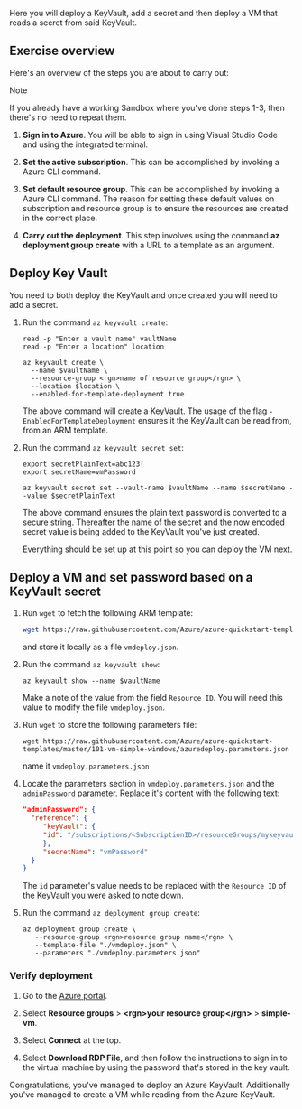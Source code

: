 Here you will deploy a KeyVault, add a secret and then deploy a VM that reads a secret from said KeyVault.

## Exercise overview

Here's an overview of the steps you are about to carry out:

> [!NOTE]
> If you already have a working Sandbox where you've done steps 1-3, then there's no need to repeat them.

1. **Sign in to Azure**. You will be able to sign in using Visual Studio Code and using the integrated terminal.

2. **Set the active subscription**. This can be accomplished by invoking a Azure CLI command.

3. **Set default resource group**. This can be accomplished by invoking a Azure CLI command. The reason for setting these default values on subscription and resource group is to ensure the resources are created in the correct place.

4. **Carry out the deployment**. This step involves using the command **az deployment group create** with a URL to a template as an argument.

## Deploy Key Vault

You need to both deploy the KeyVault and once created you will need to add a secret.

1. Run the command `az keyvault create`:

    ```azurecli
    read -p "Enter a vault name" vaultName
    read -p "Enter a location" location

    az keyvault create \
      --name $vaultName \
      --resource-group <rgn>name of resource group</rgn> \
      --location $location \
      --enabled-for-template-deployment true
    ```

    The above command will create a KeyVault. The usage of the flag `-EnabledForTemplateDeployment` ensures it the KeyVault can be read from, from an ARM template.

1. Run the command `az keyvault secret set`:

   ```azurecli
   export secretPlainText=abc123!
   export secretName=vmPassword

   az keyvault secret set --vault-name $vaultName --name $secretName --value $secretPlainText
   ```

   The above command ensures the plain text password is converted to a secure string. Thereafter the name of the secret and the now encoded secret value  is being added to the KeyVault you've just created.

   Everything should be set up at this point so you can deploy the VM next.  

## Deploy a VM and set password based on a KeyVault secret

1. Run `wget` to fetch the following ARM template:

   ```bash
   wget https://raw.githubusercontent.com/Azure/azure-quickstart-templates/master/101-vm-simple-windows/azuredeploy.json
   ```

   and store it locally as a file `vmdeploy.json`.

1. Run the command `az keyvault show`:

   ```azurecli
   az keyvault show --name $vaultName
   ```

   Make a note of the value from the field `Resource ID`. You will need this value to modify the file `vmdeploy.json`.

1. Run `wget` to store the following parameters file:

   `wget https://raw.githubusercontent.com/Azure/azure-quickstart-templates/master/101-vm-simple-windows/azuredeploy.parameters.json`

   name it `vmdeploy.parameters.json`

1. Locate the parameters section in `vmdeploy.parameters.json` and the `adminPassword` parameter. Replace it's content with the following text:

   ```json
   "adminPassword": {
     "reference": {
        "keyVault": {
        "id": "/subscriptions/<SubscriptionID>/resourceGroups/mykeyvaultdeploymentrg/providers/Microsoft.KeyVault/vaults/<KeyVaultName>"
        },
        "secretName": "vmPassword"
     }
   }
   ```

   The `id` parameter's value needs to be replaced with the `Resource ID` of the KeyVault you were asked to note down.

1. Run the command `az deployment group create`:

   ```azurecli
   az deployment group create \
      --resource-group <rgn>resource group name</rgn> \
      --template-file "./vmdeploy.json" \
      --parameters "./vmdeploy.parameters.json"
   ```

### Verify deployment

1. Go to the [Azure portal](https://portal.azure.com/learn.docs.microsoft.com?azure-portal=true).
1. Select **Resource groups** > **\<rgn>your resource group\</rgn>** > **simple-vm**.
1. Select **Connect** at the top.

1. Select **Download RDP File**, and then follow the instructions to sign in to the virtual machine by using the password that's stored in the key vault.

Congratulations, you've managed to deploy an Azure KeyVault. Additionally you've managed to create a VM while reading from the Azure KeyVault.
